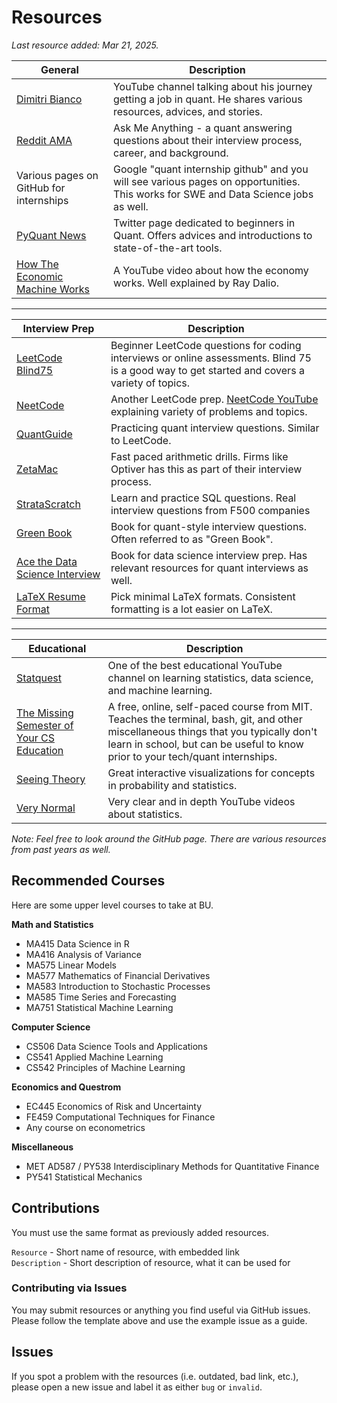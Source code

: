 # Resources

*Last resource added: Mar 21, 2025.*

| General  | Description  |
|---|---|
| [Dimitri Bianco](https://www.youtube.com/@DimitriBianco)  |  YouTube channel talking about his journey getting a job in quant. He shares various resources, advices, and stories.|
| [Reddit AMA](https://www.reddit.com/r/csMajors/comments/15dsg7u/ama_how_i_landed_offers_in_quant/?utm_source=share&utm_medium=ios_app&utm_name=iossmf) | Ask Me Anything - a quant answering questions about their interview process, career, and background. |
| Various pages on GitHub for internships | Google "quant internship <year> github" and you will see various pages on opportunities. This works for SWE and Data Science jobs as well. |
| [PyQuant News](https://twitter.com/pyquantnews?ref_src=twsrc%5Egoogle%7Ctwcamp%5Eserp%7Ctwgr%5Eauthor) | Twitter page dedicated to beginners in Quant. Offers advices and introductions to state-of-the-art tools. |
| [How The Economic Machine Works](https://www.youtube.com/watch?v=PHe0bXAIuk0) | A YouTube video about how the economy works. Well explained by Ray Dalio. |

-----------

| Interview Prep  | Description  |
|---|---|
| [LeetCode Blind75](https://leetcode.com/studyplan/leetcode-75/)  | Beginner LeetCode questions for coding interviews or online assessments. Blind 75 is a good way to get started and covers a variety of topics. |
| [NeetCode](https://neetcode.io/)  | Another LeetCode prep. [NeetCode YouTube](https://www.youtube.com/c/neetcode) explaining variety of problems and topics. |
| [QuantGuide](https://www.quantguide.io/)  | Practicing quant interview questions. Similar to LeetCode. |
| [ZetaMac](https://arithmetic.zetamac.com/) | Fast paced arithmetic drills. Firms like Optiver has this as part of their interview process. |
| [StrataScratch](https://www.stratascratch.com/) | Learn and practice SQL questions. Real interview questions from F500 companies |
| [Green Book](https://www.amazon.com/dp/1438236662/ref=cm_sw_r_api_i_80SV9J86HWJWXQH65YRZ_0?_encoding=UTF8&psc=1) | Book for quant-style interview questions. Often referred to as "Green Book". |
| [Ace the Data Science Interview](https://www.acethedatascienceinterview.com/) | Book for data science interview prep. Has relevant resources for quant interviews as well. |
| [LaTeX Resume Format](https://www.overleaf.com/gallery/tagged/cv) | Pick minimal LaTeX formats. Consistent formatting is a lot easier on LaTeX. |

-----------

| Educational | Description  |
|---|---|
| [Statquest](https://www.youtube.com/@statquest) | One of the best educational YouTube channel on learning statistics, data science, and machine learning. |
| [The Missing Semester of Your CS Education](https://missing.csail.mit.edu/) | A free, online, self-paced course from MIT. Teaches the terminal, bash, git, and other miscellaneous things that you typically don't learn in school, but can be useful to know prior to your tech/quant internships. |
| [Seeing Theory](https://seeing-theory.brown.edu/) | Great interactive visualizations for concepts in probability and statistics. |
| [Very Normal](https://www.youtube.com/@very-normal) | Very clear and in depth YouTube videos about statistics. |

*Note: Feel free to look around the GitHub page. There are various resources from past years as well.*

## Recommended Courses

Here are some upper level courses to take at BU.

**Math and Statistics**
* MA415 Data Science in R
* MA416 Analysis of Variance
* MA575 Linear Models
* MA577 Mathematics of Financial Derivatives
* MA583 Introduction to Stochastic Processes
* MA585 Time Series and Forecasting
* MA751 Statistical Machine Learning

**Computer Science**
* CS506 Data Science Tools and Applications
* CS541 Applied Machine Learning
* CS542 Principles of Machine Learning

**Economics and Questrom**
* EC445 Economics of Risk and Uncertainty
* FE459 Computational Techniques for Finance
* Any course on econometrics

**Miscellaneous**
* MET AD587 / PY538 Interdisciplinary Methods for Quantitative Finance
* PY541 Statistical Mechanics

## Contributions

You must use the same format as previously added resources.

`Resource` - Short name of resource, with embedded link \
`Description` - Short description of resource, what it can be used for

### Contributing via Issues
You may submit resources or anything you find useful via GitHub issues. Please follow the template above and use the example issue as a guide.

## Issues
If you spot a problem with the resources (i.e. outdated, bad link, etc.), please open a new issue and label it as either `bug` or `invalid`.
